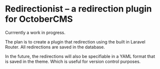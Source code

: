 # Redirectionist – a redirection plugin for OctoberCMS

Currrently a work in progress.

The plan is to create a plugin that redirection using the built in Laravel Router.
All redirections are saved in the database.

In the future, the redirections will also be specifiable in a YAML format that is
saved in the theme. Which is useful for version control purposes.
